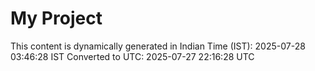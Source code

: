# My Project

This content is dynamically generated in Indian Time (IST): 2025-07-28 03:46:28 IST
Converted to UTC: 2025-07-27 22:16:28 UTC
